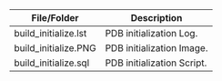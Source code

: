 
File/Folder          | Description
---------------------|-------------
build_initialize.lst | PDB initialization Log.
build_initialize.PNG | PDB initialization Image.
build_initialize.sql | PDB initialization Script.

